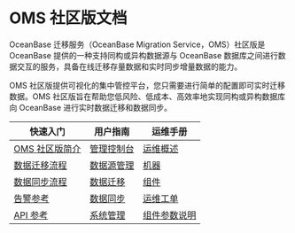 # OMS 社区版文档

OceanBase 迁移服务（OceanBase Migration Service，OMS）社区版是 OceanBase 提供的一种支持同构或异构数据源与 OceanBase 数据库之间进行数据交互的服务，具备在线迁移存量数据和实时同步增量数据的能力。

OMS 社区版提供可视化的集中管控平台，您只需要进行简单的配置即可实时迁移数据。OMS 社区版旨在帮助您低风险、低成本、高效率地实现同构或异构数据库向 OceanBase 进行实时数据迁移和数据同步。

|                         快速入门                          |                         用户指南                         |                         运维手册                          |
|-------------------------------------------------------|------------------------------------------------------|-------------------------------------------------------|
| [OMS 社区版简介](200.product-introduction/100.what-is-the-community-edition-of-oms.md) | [管理控制台](500.oms-console/100.log-on-to-the-oms-console.md)| [运维概述](900.o-m-manual/100.o-m-overview.md)   |
| [数据迁移流程](300.quick-start/100.data-migration-process.md)| [数据源管理](800.create-and-manage-data-sources/200.manage-data-sources/200.view-data-source-information.md) | [机器](900.o-m-manual/300.server/100.view-server-information.md)   |
| [数据同步流程](300.quick-start/200.data-synchronization-process.md) | [数据迁移](600.data-migration/100.data-migration-overview.md)  | [组件](900.o-m-manual/400.components/100.store/100.create-a-store.md)  |
| [告警参考](1200.reference-guide/300.alarm-reference/100.oms-host-down.md)   | [数据同步](700.data-synchronization/100.data-synchronization-overview.md)| [运维工单](900.o-m-manual/500.o-m-tickets/100.view-details-of-an-o-m-ticket.md) |
|[API 参考](1200.reference-guide/100.api-reference/200.obtain-the-status-of-a-migration-project.md)|[系统管理](1000.system-management/100.permission-management/100.permission-overview.md)| [组件参数说明](1100.o-m-guide/500.component-parameters/100.coordinator.md) |
